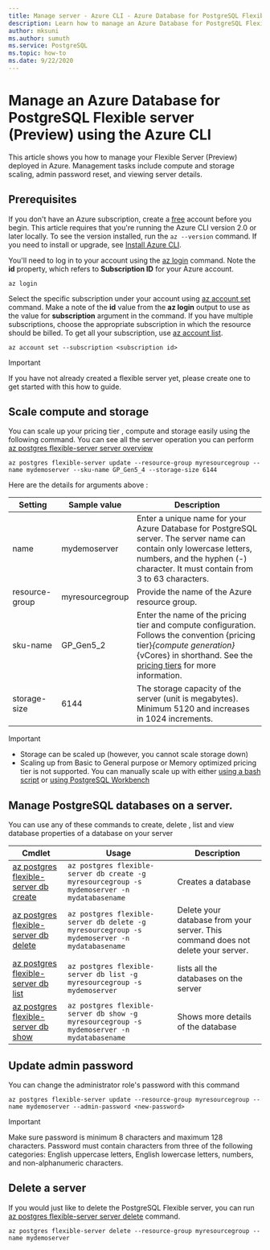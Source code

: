 ```yaml
---
title: Manage server - Azure CLI - Azure Database for PostgreSQL Flexible Server
description: Learn how to manage an Azure Database for PostgreSQL Flexible server from the Azure CLI.
author: mksuni
ms.author: sumuth
ms.service: PostgreSQL
ms.topic: how-to
ms.date: 9/22/2020
---
```


# Manage an Azure Database for PostgreSQL Flexible server (Preview) using the Azure CLI

This article shows you how to manage your Flexible Server (Preview) deployed in Azure. Management tasks include compute and storage scaling, admin password reset, and viewing server details.

## Prerequisites
If you don't have an Azure subscription, create a [free](https://azure.microsoft.com/free/) account before you begin. This article requires that you're running the Azure CLI version 2.0 or later locally. To see the version installed, run the `az --version` command. If you need to install or upgrade, see [Install Azure CLI](/cli/azure/install-azure-cli).

You'll need to log in to your account using the [az login](https://docs.microsoft.com/cli/azure/reference-index?view=azure-cli-latest#az-login) command. Note the **id** property, which refers to **Subscription ID** for your Azure account.

```azurecli-interactive
az login
```

Select the specific subscription under your account using [az account set](/cli/azure/account) command. Make a note of the **id** value from the **az login** output to use as the value for **subscription** argument in the command. If you have multiple subscriptions, choose the appropriate subscription in which the resource should be billed. To get all your subscription, use [az account list](https://docs.microsoft.com/cli/azure/account?view=azure-cli-latest#az-account-list).

```azurecli
az account set --subscription <subscription id>
```

> [!Important]
> If you have not already created a flexible server yet, please create one to get started with this how to guide.

## Scale compute and storage

You can scale up your pricing tier , compute and storage easily using the following command. You can see all the server operation you can perform [az postgres flexible-server server overview](/cli/azure/PostgreSQL/server?view=azure-cli-latest)

```azurecli-interactive
az postgres flexible-server update --resource-group myresourcegroup --name mydemoserver --sku-name GP_Gen5_4 --storage-size 6144
```

Here are the details for arguments above :

**Setting** | **Sample value** | **Description**
---|---|---
name | mydemoserver | Enter a unique name for your Azure Database for PostgreSQL server. The server name can contain only lowercase letters, numbers, and the hyphen (-) character. It must contain from 3 to 63 characters.
resource-group | myresourcegroup | Provide the name of the Azure resource group.
sku-name|GP_Gen5_2|Enter the name of the pricing tier and compute configuration. Follows the convention {pricing tier}_{compute generation}_{vCores} in shorthand. See the [pricing tiers](../concepts-pricing-tiers.md) for more information.
storage-size | 6144 | The storage capacity of the server (unit is megabytes). Minimum 5120 and increases in 1024 increments.

> [!Important]
> - Storage can be scaled up (however, you cannot scale storage down)
> - Scaling up from Basic to General purpose or Memory optimized pricing tier is not supported. You can manually scale up with either  [using a bash script](https://techcommunity.microsoft.com/t5/azure-database-for-PostgreSQL/upgrade-from-basic-to-general-purpose-or-memory-optimized-tiers/ba-p/830404) or [using PostgreSQL Workbench](https://techcommunity.microsoft.com/t5/azure-database-support-blog/how-to-scale-up-azure-database-for-PostgreSQL-from-basic-tier-to/ba-p/369134)


## Manage PostgreSQL databases on a server.
You can use any of these commands to create, delete , list and view database properties of a database on your server

| Cmdlet | Usage| Description |
| --- | ---| --- |
|[az postgres flexible-server db create](/cli/azure/sql/db#az-PostgreSQL-flexible-server-db-create)|```az postgres flexible-server db create -g myresourcegroup -s mydemoserver -n mydatabasename``` |Creates a database|
|[az postgres flexible-server db delete](/cli/azure/sql/db#az-PostgreSQL-flexible-server-db-delete)|```az postgres flexible-server db delete -g myresourcegroup -s mydemoserver -n mydatabasename```|Delete your database from your server. This command does not delete your server. |
|[az postgres flexible-server db list](/cli/azure/sql/db#az-PostgreSQL-flexible-server-db-list)|```az postgres flexible-server db list -g myresourcegroup -s mydemoserver```|lists all the databases on the server|
|[az postgres flexible-server db show](/cli/azure/sql/db#az-PostgreSQL-flexible-server-db-show)|```az postgres flexible-server db show -g myresourcegroup -s mydemoserver -n mydatabasename```|Shows more details of the database|

## Update admin password
You can change the administrator role's password with this command
```azurecli-interactive
az postgres flexible-server update --resource-group myresourcegroup --name mydemoserver --admin-password <new-password>
```

> [!Important]
>  Make sure password is minimum 8 characters and maximum 128 characters.
> Password must contain characters from three of the following categories: English uppercase letters, English lowercase letters, numbers, and non-alphanumeric characters.

## Delete a server
If you would just like to delete the PostgreSQL Flexible server, you can run [az postgres flexible-server server delete](/cli/azure/PostgreSQL/server#az-PostgreSQL-flexible-server-delete) command.

```azurecli-interactive
az postgres flexible-server delete --resource-group myresourcegroup --name mydemoserver
```